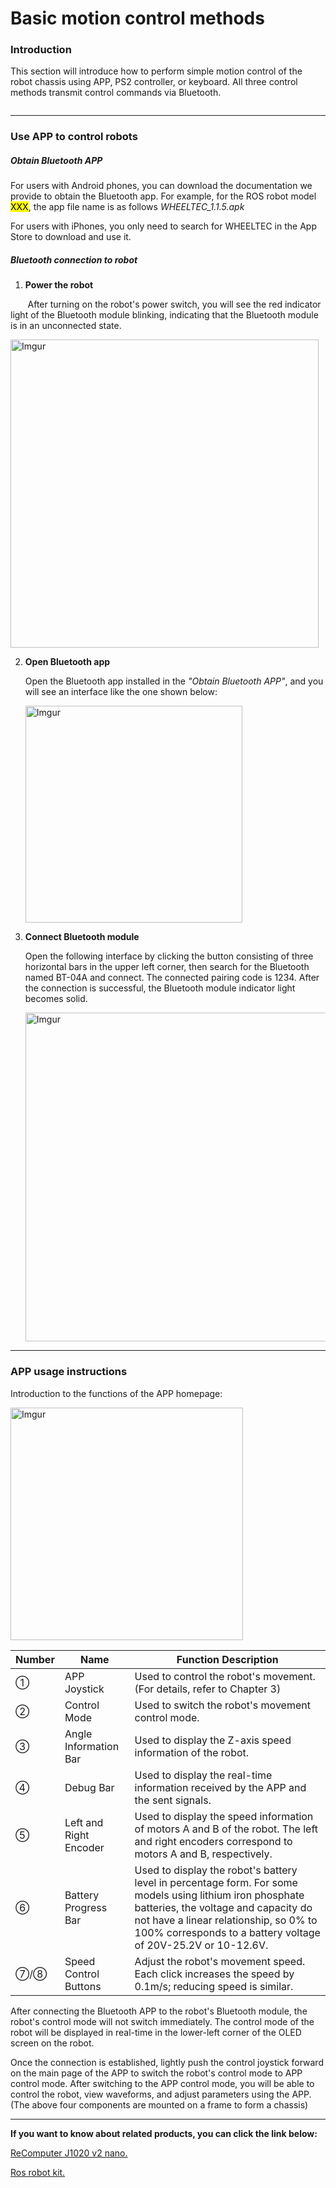 
# Basic motion control methods

### Introduction

This section will introduce how to perform simple motion control of the robot chassis using APP, PS2 controller, or keyboard. All three control methods transmit control commands via Bluetooth.

![]()

---

### Use APP to control robots

##### Obtain Bluetooth APP

For users with Android phones, you can download the documentation we provide to obtain the Bluetooth app. For example, for the ROS robot model <mark>XXX</mark>, the app file name is as follows *WHEELTEC_1.1.5.apk* 

For users with iPhones, you only need to search for WHEELTEC in the App Store to download and use it.

##### Bluetooth connection to robot

1. **Power the robot**

       After turning on the robot's power switch, you will see the red indicator light of the Bluetooth module blinking, indicating that the Bluetooth module is in an unconnected state.

   <img title="" src="https://i.imgur.com/dB5bSsv.jpg" alt="Imgur" data-align="center" width="493">

2. **Open Bluetooth app**
   
   Open the Bluetooth app installed in the *"Obtain Bluetooth APP"*, and you will see an interface like the one shown below:
   
   <img title="" src="https://i.imgur.com/pCNYOBc.jpg" alt="Imgur" data-align="center" width="347">

3. **Connect Bluetooth module**
   
   Open the following interface by clicking the button consisting of three horizontal bars in the upper left corner, then search for the Bluetooth named BT-04A and connect. The connected pairing code is 1234. After the connection is successful, the Bluetooth module indicator light becomes solid.
   
   <img title="" src="https://i.imgur.com/wRiihi7.jpg" alt="Imgur" data-align="center" width="526">

---

### APP usage instructions

Introduction to the functions of the APP homepage:

<img title="" src="https://i.imgur.com/ch4iZoH.jpg" alt="Imgur" data-align="center" width="372">

| Number | Name                   | Function Description                                                                                                                                                                                                                                       |
| ------ | ---------------------- | ---------------------------------------------------------------------------------------------------------------------------------------------------------------------------------------------------------------------------------------------------------- |
| ①      | APP Joystick           | Used to control the robot's movement. (For details, refer to Chapter 3)                                                                                                                                                                                    |
| ②      | Control Mode           | Used to switch the robot's movement control mode.                                                                                                                                                                                                          |
| ③      | Angle Information Bar  | Used to display the Z-axis speed information of the robot.                                                                                                                                                                                                 |
| ④      | Debug Bar              | Used to display the real-time information received by the APP and the sent signals.                                                                                                                                                                        |
| ⑤      | Left and Right Encoder | Used to display the speed information of motors A and B of the robot. The left and right encoders correspond to motors A and B, respectively.                                                                                                              |
| ⑥      | Battery Progress Bar   | Used to display the robot's battery level in percentage form. For some models using lithium iron phosphate batteries, the voltage and capacity do not have a linear relationship, so 0% to 100% corresponds to a battery voltage of 20V-25.2V or 10-12.6V. |
| ⑦/⑧    | Speed Control Buttons  | Adjust the robot's movement speed. Each click increases the speed by 0.1m/s; reducing speed is similar.                                                                                                                                                    |

After connecting the Bluetooth APP to the robot's Bluetooth module, the robot's control mode will not switch immediately. The control mode of the robot will be displayed in real-time in the lower-left corner of the OLED screen on the robot.

Once the connection is established, lightly push the control joystick forward on the main page of the APP to switch the robot's control mode to APP control mode. After switching to the APP control mode, you will be able to control the robot, view waveforms, and adjust parameters using the APP.
  (The above four components are mounted on a frame to form a  chassis)

  
---
  **If you want to know about related products, you can click the link below:**
  
  [ReComputer J1020 v2 nano. ](https://www.seeedstudio.com/reComputer-J1020-v2-p-5498.html)
  
  [Ros robot kit. ](https://www.aliexpress.us/item/3256801169020544.html?gatewayAdapt=glo2usa)

  
